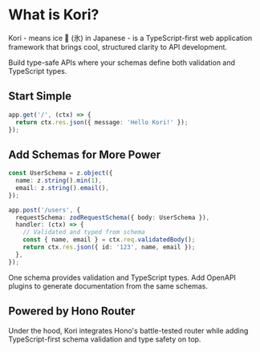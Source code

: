 # What is Kori?

Kori - means ice 🧊 (氷) in Japanese - is a TypeScript-first web application framework that brings cool, structured clarity to API development.

Build type-safe APIs where your schemas define both validation and TypeScript types.

## Start Simple

```typescript
app.get('/', (ctx) => {
  return ctx.res.json({ message: 'Hello Kori!' });
});
```

## Add Schemas for More Power

```typescript
const UserSchema = z.object({
  name: z.string().min(1),
  email: z.string().email(),
});

app.post('/users', {
  requestSchema: zodRequestSchema({ body: UserSchema }),
  handler: (ctx) => {
    // Validated and typed from schema
    const { name, email } = ctx.req.validatedBody();
    return ctx.res.json({ id: '123', name, email });
  },
});
```

One schema provides validation and TypeScript types. Add OpenAPI plugins to generate documentation from the same schemas.

## Powered by Hono Router

Under the hood, Kori integrates Hono's battle-tested router while adding TypeScript-first schema validation and type safety on top.
